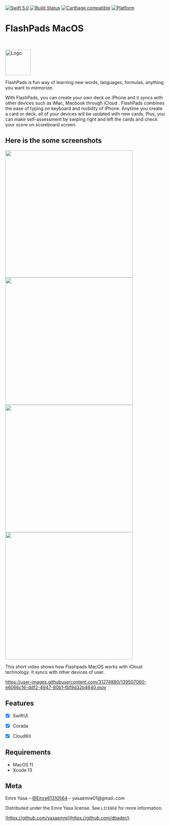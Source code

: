 
[![Swift 5.0](https://img.shields.io/badge/Swift-5.0-orange.svg?style=flat)](https://swift.org)
[![Build Status][travis-image]][travis-url]
[![Carthage compatible](https://img.shields.io/badge/Carthage-compatible-4BC51D.svg?style=flat)](https://github.com/Carthage/Carthage)
[![Platform](https://img.shields.io/cocoapods/p/LFAlertController.svg?style=flat)](http://cocoapods.org/pods/LFAlertController)


# FlashPads MacOS
<br />
<p>
  <a href="https://github.com/alexanderritik/Best-README-Template">
    <img src="https://user-images.githubusercontent.com/31274880/139500713-88171956-8d46-4df1-86e2-eb26c2730eaa.png" alt="Logo" width="80" height="80">
  </a>
  <p>
FlashPads is fun way of learning new words, languages, formulas, anything you want to memorize.  </p>

<p> With FlashPads, you can create your own deck on iPhone and it syncs with other devices such as iMac, Macbook through iCloud . FlashPads combines the ease of typing on keyboard and mobility of iPhone. Anytime you create a card or deck, all of your devices will be updated with new cards. Plus, you can make self-assessment by swiping right and left the cards and check your score on scoreboard screen.</p>
</p>

##  Here is the some screenshots 
<p align="row">
<img src= "https://user-images.githubusercontent.com/31274880/139514531-36bff125-8235-490e-963c-8d51b1b87bbf.png" width="400" >
<img src= "https://user-images.githubusercontent.com/31274880/139514527-aeb65432-194f-4996-bf2a-a23cd3f45e92.png" width="400" >
 <img src= "https://user-images.githubusercontent.com/31274880/139514529-b93d1fd5-9207-4f5c-a476-8c02a848ff81.png" width="400" >
<img src= "https://user-images.githubusercontent.com/31274880/139514530-e9d72c51-209f-430f-acb8-822c9041a67f.png" width="400" >
</p>


This short video shows how Flashpads MacOS works with iCloud technology. It syncs with other devices of user.



https://user-images.githubusercontent.com/31274880/139507060-e6066c16-ddf2-4947-80b1-fbf9d32b4640.mov


## Features

- [x] SwiftUI
- [x] Corada
- [x] CloudKit


## Requirements

- MacOS 11
- Xcode 13

## Meta

Emre Yasa – [@Emre61310564](https://twitter.com/Emre61310564) – yasaemre01@gmail..com

Distributed under the Emre Yasa license. See ``LICENSE`` for more information.

[https://github.com/yasaemre](https://github.com/dbader/)

[swift-image]:https://img.shields.io/badge/swift-3.0-orange.svg
[swift-url]: https://swift.org/
[license-image]: https://img.shields.io/badge/License-MIT-blue.svg
[license-url]: LICENSE
[travis-image]: https://img.shields.io/travis/dbader/node-datadog-metrics/master.svg?style=flat-square
[travis-url]: https://travis-ci.org/dbader/node-datadog-metrics
[codebeat-image]: https://codebeat.co/badges/c19b47ea-2f9d-45df-8458-b2d952fe9dad
[codebeat-url]: https://codebeat.co/projects/github-com-vsouza-awesomeios-com

